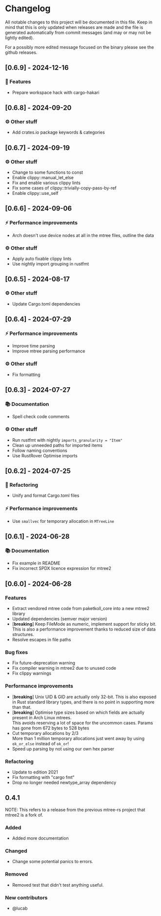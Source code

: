 # Changelog

All notable changes to this project will be documented in this file.
Keep in mind that this is only updated when releases are made and the file
is generated automatically from commit messages (and may or may not be lightly
edited).

For a possibly more edited message focused on the binary please see the github
releases.

## [0.6.9] - 2024-12-16

### 🚀 Features

- Prepare workspace hack with cargo-hakari

## [0.6.8] - 2024-09-20

### ⚙️ Other stuff

- Add crates.io package keywords & categories

## [0.6.7] - 2024-09-19

### ⚙️ Other stuff

- Change to some functions to const
- Enable clippy::manual_let_else
- Fix and enable various clippy lints
- Fix some cases of clippy::trivially-copy-pass-by-ref
- Enable clippy::use_self

## [0.6.6] - 2024-09-06

### ⚡ Performance improvements

- Arch doesn't use device nodes at all in the mtree files, outline the data

### ⚙️ Other stuff

- Apply auto fixable clippy lints
- Use nightly import grouping in rustfmt

## [0.6.5] - 2024-08-17

### ⚙️ Other stuff

- Update Cargo.toml dependencies

## [0.6.4] - 2024-07-29

### ⚡ Performance improvements

- Improve time parsing
- Improve mtree parsing performance

### ⚙️ Other stuff

- Fix formatting

## [0.6.3] - 2024-07-27

### 📚 Documentation

- Spell check code comments

### ⚙️ Other stuff

- Run rustfmt with nightly `imports_granularity = "Item"`
- Clean up unneeded paths for imported items
- Follow naming conventions
- Use RustRover Optimise imports

## [0.6.2] - 2024-07-25

### 🚜 Refactoring

- Unify and format Cargo.toml files

### ⚡ Performance improvements

- Use `smallvec` for temporary allocation in `MTreeLine`

## [0.6.1] - 2024-06-28

### 📚 Documentation

- Fix example in README
- Fix incorrect SPDX licence expression for mtree2

## [0.6.0] - 2024-06-28

### Features

- Extract vendored mtree code from paketkoll_core into a new mtree2 library
- Updated dependencies (semver major version)
- [**breaking**] Keep FileMode as numeric, implement support for sticky bit. \
  This is also a performance improvement thanks to reduced size of data structures.
- Resolve escapes in file paths

### Bug fixes

- Fix future-deprecation warning
- Fix compiler warning in mtree2 due to unused code
- Fix clippy warnings

### Performance improvements

- [**breaking**] Unix UID & GID are actually only 32-bit. This is also exposed in Rust standard
  library types, and there is no point in supporting more than that.
- [**breaking**] Optimise type sizes based on which fields are actually present in Arch Linux mtrees.\
  This avoids reserving a lot of space for the uncommon cases.
  Params has gone from 672 bytes to 528 bytes
- Cut temporary allocations by 2/3\
  More than 1 million temporary allocations just went away by using `ok_or_else` instead of `ok_or`!
- Speed up parsing by not using our own hex parser

### Refactoring

- Update to edition 2021
- Fix formatting with "cargo fmt"
- Drop no longer needed newtype_array dependency

## 0.4.1

NOTE: This refers to a release from the previous mtree-rs project that mtree2 is a fork of.

### Added

- Added more documentation

### Changed

- Change some potential panics to errors.

### Removed

- Removed test that didn't test anything useful.

### New contributors

- @lucab
